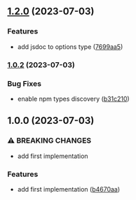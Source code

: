

## [1.2.0](https://github.com/herberttn/vite-plugin-typescript-transform/compare/1.0.2...1.2.0) (2023-07-03)


### Features

* add jsdoc to options type ([7699aa5](https://github.com/herberttn/vite-plugin-typescript-transform/commit/7699aa54cf1bb8752474eaffdf76e5e8c3b617f9))

### [1.0.2](https://github.com/herberttn/vite-plugin-typescript-transform/compare/1.0.0...1.0.2) (2023-07-03)


### Bug Fixes

* enable npm types discovery ([b31c210](https://github.com/herberttn/vite-plugin-typescript-transform/commit/b31c210d483232f4a1eadbc8210fe8041e9308e4))

## 1.0.0 (2023-07-03)


### ⚠ BREAKING CHANGES

* add first implementation

### Features

* add first implementation ([b4670aa](https://github.com/herberttn/vite-plugin-typescript-transform/commit/b4670aa35e55aff9f545d4849c05f17e9501a737))